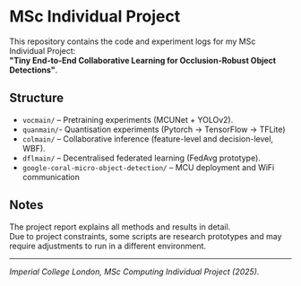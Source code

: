 # MSc Individual Project

This repository contains the code and experiment logs for my MSc Individual Project:  
**"Tiny End-to-End Collaborative Learning for Occlusion-Robust Object Detections"**.

## Structure
- `vocmain/` – Pretraining experiments (MCUNet + YOLOv2).
- `quanmain/`- Quantisation experiments (Pytorch -> TensorFlow -> TFLite)
- `colmain/` – Collaborative inference (feature-level and decision-level, WBF).
- `dflmain/` – Decentralised federated learning (FedAvg prototype).
- `google-coral-micro-object-detection/` – MCU deployment and WiFi communication


## Notes
The project report explains all methods and results in detail.  
Due to project constraints, some scripts are research prototypes and may require adjustments to run in a different environment.

---

*Imperial College London, MSc Computing Individual Project (2025).*
